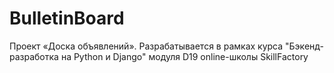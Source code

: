 # BulletinBoard
Проект «Доска объявлений». Разрабатывается в рамках курса "Бэкенд-разработка на Python и Django" модуля D19 online-школы SkillFactory
